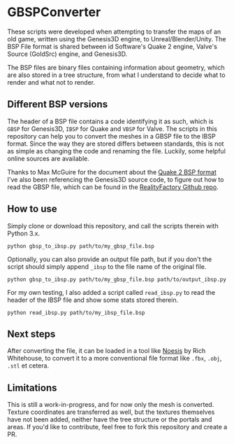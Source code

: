 # GBSPConverter
These scripts were developed when attempting to transfer the maps of an old game, written using the Genesis3D engine, to Unreal/Blender/Unity. The BSP File format is shared between id Software's  Quake 2 engine, Valve's Source (GoldSrc) engine, and Genesis3D.

The BSP files are binary files containing information about geometry, which are also stored in a tree structure, from what I understand to decide what to render and what not to render.

## Different BSP versions
The header of a BSP file contains a code identifying it as such, which is `GBSP` for Genesis3D, `IBSP` for Quake and `VBSP` for Valve. The scripts in this repository can help you to convert the meshes in a GBSP file to the IBSP format. Since the way they are stored differs between standards, this is not as simple as changing the code and renaming the file. Luckily, some helpful online sources are available.

Thanks to Max McGuire for the document about the [Quake 2 BSP format](https://www.flipcode.com/archives/Quake_2_BSP_File_Format.shtml)
I've also been referencing the Genesis3D source code, to figure out how to read the GBSP file, which can be found in the [RealityFactory Github repo](https://github.com/RealityFactory/Genesis3D).

## How to use
Simply clone or download this repository, and call the scripts therein with Python 3.x.
```
python gbsp_to_ibsp.py path/to/my_gbsp_file.bsp
```
Optionally, you can also provide an output file path, but if you don't the script should simply append `_ibsp` to the file name of the original file.
```
python gbsp_to_ibsp.py path/to/my_gbsp_file.bsp path/to/output_ibsp.py
```
For my own testing, I also added a script called `read_ibsp.py` to read the header of the IBSP file and show some stats stored therein.
```
python read_ibsp.py path/to/my_ibsp_file.bsp
```

## Next steps
After converting the file, it can be loaded in a tool like [Noesis](https://richwhitehouse.com/index.php?content=inc_projects.php&showproject=91) by Rich Whitehouse, to convert it to a more conventional file format like `.fbx`, `.obj`, `.stl` et cetera.

## Limitations
This is still a work-in-progress, and for now only the mesh is converted. Texture coordinates are transferred as well, but the textures themselves have not been added, neither have the tree structure or the portals and areas. If you'd like to contribute, feel free to fork this repository and create a PR.
